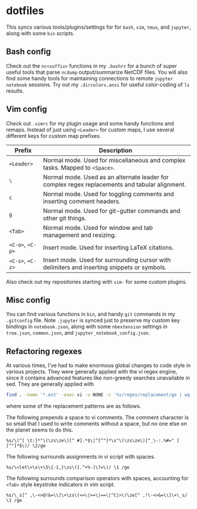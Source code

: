 # dotfiles
This syncs various tools/plugins/settings for for `bash`, `vim`, `tmux`, and `jupyter`, along with some `bin` scripts.

## Bash config
Check out the `nc<suffix>` functions in my `.bashrc` for a bunch of super useful tools that parse `ncdump` output/summarize NetCDF files. You will also find some handy tools for maintaining connections to remote `jupyter notebook` sessions.
Try out my `.dircolors.ansi` for useful color-coding of `ls` results. 

## Vim config
Check out `.vimrc` for my plugin usage and some handy functions and remaps. Instead of
just using `<Leader>` for custom maps, I use several different keys for custom
map prefixes.

| Prefix | Description |
| ---- | ---- |
| `<Leader>` | Normal mode. Used for miscellaneous and complex tasks. Mapped to `<Space>`. |
| `\` | Normal mode. Used as an alternate leader for complex regex replacements and tabular alignment. |
| `c` | Normal mode. Used for toggling comments and inserting comment headers. |
| `g` | Normal mode. Used for git-gutter commands and other git things. |
| `<Tab>` | Normal mode. Used for window and tab management and resizing. |
| `<C-o>`, `<C-p>` | Insert mode. Used for inserting LaTeX citations. |
| `<C-s>`, `<C-z>` | Insert mode. Used for surrounding cursor with delimiters and inserting snippets or symbols. |

Also check out my repositories starting with `vim-` for some custom plugins.

## Misc config
You can find various functions in `bin`,
and handy `git` commands in my `.gitconfig` file.
Note `.jupyter` is synced just to preserve my custom key bindings in `notebook.json`, along with some `nbextension` settings in `tree.json`, `common.json`, and `jupyter_notebook_config.json`.
<!-- The `custom` folder contains custom javascript and CSS files controlled by `jupyterthemes`.  -->

## Refactoring regexes
At various times, I've had to make enormous global changes to code style in various projects. They were generally applied with the vi regex engine, since it contains advanced features like non-greedy searches unavailable in sed. They are generally applied with

```sh
find . -name '*.ext' -exec vi -u NONE -c '%s/regex/replacement/ge | wq' {} \;
```

where some of the replacement patterns are as follows.

The following prepends a space to vi comments. The comment character is so small that I used to write comments without a space, but no one else on the planet seems to do this.
```
%s/\(^[ \t:]*"\(\zs\ze\)[^ #].*$\|^[^"]*\s"\(\zs\ze\)[^_\-:.%#=" ][^"]*$\)/ \2/ge
```

The following surrounds assignments in vi script with spaces.
```
%s/\<let\>\s\+\S\{-1,}\zs\([.^+%-]\?=\)/ \1 /ge
```

The following surrounds comparison operators with spaces, accounting for `<Tab>` style keystroke indicators in vim script.
```
%s/\_s[^ ,\-<>@!&=\\]\+\zs\(<=\|>=\|==\|^C|>\)\ze[^ ,!\-<>&=\\]\+\_s/ \1 /ge
```
